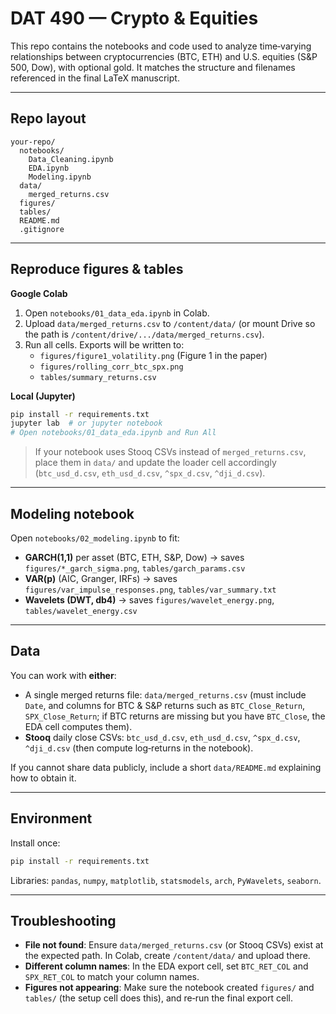 # DAT 490 — Crypto & Equities

This repo contains the notebooks and code used to analyze time‑varying relationships between cryptocurrencies (BTC, ETH) and U.S. equities (S&P 500, Dow), with optional gold. It matches the structure and filenames referenced in the final LaTeX manuscript.

---

## Repo layout

```
your-repo/
  notebooks/
    Data_Cleaning.ipynb
    EDA.ipynb
    Modeling.ipynb
  data/
    merged_returns.csv
  figures/
  tables/
  README.md
  .gitignore
```

---

## Reproduce figures & tables

**Google Colab**
1. Open `notebooks/01_data_eda.ipynb` in Colab.
2. Upload `data/merged_returns.csv` to `/content/data/` (or mount Drive so the path is `/content/drive/.../data/merged_returns.csv`).
3. Run all cells. Exports will be written to:
   - `figures/figure1_volatility.png` (Figure 1 in the paper)
   - `figures/rolling_corr_btc_spx.png`
   - `tables/summary_returns.csv`

**Local (Jupyter)**
```bash
pip install -r requirements.txt
jupyter lab  # or jupyter notebook
# Open notebooks/01_data_eda.ipynb and Run All
```

> If your notebook uses Stooq CSVs instead of `merged_returns.csv`, place them in `data/` and update the loader cell accordingly (`btc_usd_d.csv`, `eth_usd_d.csv`, `^spx_d.csv`, `^dji_d.csv`).

---

## Modeling notebook

Open `notebooks/02_modeling.ipynb` to fit:
- **GARCH(1,1)** per asset (BTC, ETH, S&P, Dow) → saves `figures/*_garch_sigma.png`, `tables/garch_params.csv`
- **VAR(p)** (AIC, Granger, IRFs) → saves `figures/var_impulse_responses.png`, `tables/var_summary.txt`
- **Wavelets (DWT, db4)** → saves `figures/wavelet_energy.png`, `tables/wavelet_energy.csv`

---

## Data

You can work with **either**:
- A single merged returns file: `data/merged_returns.csv` (must include `Date`, and columns for BTC & S&P returns such as `BTC_Close_Return`, `SPX_Close_Return`; if BTC returns are missing but you have `BTC_Close`, the EDA cell computes them).
- **Stooq** daily close CSVs: `btc_usd_d.csv`, `eth_usd_d.csv`, `^spx_d.csv`, `^dji_d.csv` (then compute log‑returns in the notebook).

If you cannot share data publicly, include a short `data/README.md` explaining how to obtain it.

---

## Environment

Install once:
```bash
pip install -r requirements.txt
```

Libraries: `pandas`, `numpy`, `matplotlib`, `statsmodels`, `arch`, `PyWavelets`, `seaborn`.

---

## Troubleshooting

- **File not found**: Ensure `data/merged_returns.csv` (or Stooq CSVs) exist at the expected path. In Colab, create `/content/data/` and upload there.
- **Different column names**: In the EDA export cell, set `BTC_RET_COL` and `SPX_RET_COL` to match your column names.
- **Figures not appearing**: Make sure the notebook created `figures/` and `tables/` (the setup cell does this), and re‑run the final export cell.

